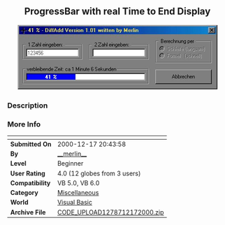 ﻿<div align="center">

## ProgressBar with real Time to End Display

<img src="PIC20001217163442064.jpg">
</div>

### Description


 
### More Info
 


<span>             |<span>
---                |---
**Submitted On**   |2000-12-17 20:43:58
**By**             |[\_\_merlin\_\_](https://github.com/Planet-Source-Code/PSCIndex/blob/master/ByAuthor/merlin.md)
**Level**          |Beginner
**User Rating**    |4.0 (12 globes from 3 users)
**Compatibility**  |VB 5\.0, VB 6\.0
**Category**       |[Miscellaneous](https://github.com/Planet-Source-Code/PSCIndex/blob/master/ByCategory/miscellaneous__1-1.md)
**World**          |[Visual Basic](https://github.com/Planet-Source-Code/PSCIndex/blob/master/ByWorld/visual-basic.md)
**Archive File**   |[CODE\_UPLOAD1278712172000\.zip](https://github.com/Planet-Source-Code/merlin-progressbar-with-real-time-to-end-display__1-13670/archive/master.zip)








